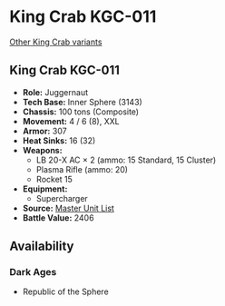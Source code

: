 # King Crab KGC-011

[Other King Crab variants](../king_crab.md)

## King Crab KGC-011
- **Role:** Juggernaut
- **Tech Base:** Inner Sphere (3143)
- **Chassis:** 100 tons (Composite)
- **Movement:** 4 / 6 (8), XXL
- **Armor:** 307
- **Heat Sinks:** 16 (32)
- **Weapons:**
  - LB 20-X AC × 2 (ammo: 15 Standard, 15 Cluster)
  - Plasma Rifle (ammo: 20)
  - Rocket 15
- **Equipment:**
  - Supercharger
- **Source:** [Master Unit List](http://masterunitlist.info/Unit/Details/7514/king-crab-kgc-011)
- **Battle Value:** 2406

## Availability

### Dark Ages
- Republic of the Sphere

